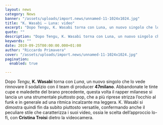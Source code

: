 ```yaml
---
layout: news
category: News
banner: "/assets/uploads/import.news/unnamed-11-1024x1024.jpg"
title: "K. Wasabi – Luna: video"
excerpt: "Dopo Tengu, K. Wasabi torna con Luna, un nuovo singolo che lo vede rinnovare il sodalizio con il team di producer 47milano. Abbandonate le tinte cupe e maledette del brano precedente, questa volta il rapper milanese si lancia un una strumentale piuttosto pop, che a più riprese strizza l’occhio al funk e in generale ad [&hellip"
quote: ""
description: "Dopo Tengu, K. Wasabi torna con Luna, un nuovo singolo che lo vede rinnovare il sodalizio con il team di producer 47milano. Abbandonate le tinte cupe e maledette del brano precedente, questa volta il rapper milanese si lancia un una strumentale piuttosto pop, che a più riprese strizza l’occhio al funk e in generale ad [&hellip"
keywords: ""
date: 2019-09-25T00:00:00.000+01:00
author: "Riccardo Primavera"
cover: "/assets/uploads/import.news/unnamed-11-1024x1024.jpg"
pagination:
  enabled: true

---
```


Dopo _Tengu_, **K. Wasabi** torna con _Luna_, un nuovo singolo che lo vede rinnovare il sodalizio con il team di producer **47milano**. Abbandonate le tinte cupe e maledette del brano precedente, questa volta il rapper milanese si lancia un una strumentale piuttosto pop, che a più riprese strizza l’occhio al funk e in generale ad una ritmica incalzante ma leggera. K. Wasabi si dimostra quindi fin da subito piuttosto versatile, confermando anche il peculiare stile che caratterizza i suoi video, ossia le scelta dell’approccio lo-fi, con **Cristina Troisi** dietro la videocamera.